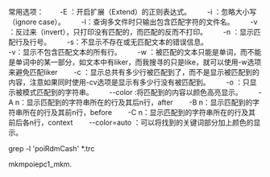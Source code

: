 常用选项：
　　-E ：开启扩展（Extend）的正则表达式。
　　-i ：忽略大小写（ignore case）。
　　-l：查询多文件时只输出包含匹配字符的文件名。
　　-v ：反过来（invert），只打印没有匹配的，而匹配的反而不打印。
　　-n ：显示匹配行及行号。
　　-s：不显示不存在或无匹配文本的错误信息。  
	   -v：显示不包含匹配文本的所有行。
　　-w ：被匹配的文本只能是单词，而不能是单词中的某一部分，如文本中有liker，而我搜寻的只是like，就可以使用-w选项来避免匹配liker
　　-c ：显示总共有多少行被匹配到了，而不是显示被匹配到的内容，注意如果同时使用-cv选项是显示有多少行没有被匹配到。
　　-o ：只显示被模式匹配到的字符串。
　　--color :将匹配到的内容以颜色高亮显示。
　　-A  n：显示匹配到的字符串所在的行及其后n行，after
　　-B  n：显示匹配到的字符串所在的行及其前n行，before
　　-C  n：显示匹配到的字符串所在的行及其前后各n行，context
　　--color=auto ：可以将找到的关键词部分加上颜色的显示。



grep -l 'poiRdmCash' *.trc

mkmpoiepc1_mkm.